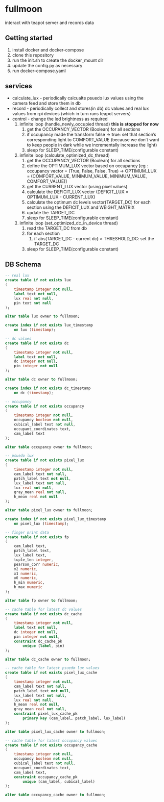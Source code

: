 # fullmoon
interact with teapot server and records data

## Getting started
1. install docker and docker-compose
2. clone this repository
3. run the init.sh to create the docker_mount dir
4. update the config.py as necessary
4. run docker-compose.yaml

## services
* calculate_lux - periodically calcualte psuedo lux values using the camera feed and store them in db
* record - periodically collect and stores(in db) dc values and real lux values from rpi devices (which in turn runs teapot servers)
* control - change the led brightness as required
    1. infinite loop (handle_newly_occupied thread) **this is stopped for now**
        1. get the OCCUPANCY_VECTOR (Boolean) for all sections
        2. if occupancy made the transform false -> true: set that section’s corresponding light to COMFORT_VALUE (because we don’t want to keep people in dark while we incrementally increase the light)
        3. sleep for SLEEP_TIME(configurable constant)
    2. infinite loop (calculate_optimized_dc_thread)
        1. get the OCCUPANCY_VECTOR (Boolean) for all sections
        2. define the OPTIMUM_LUX vector based on occupancy [eg : occupancy vector = (True, False, False, True) -> OPTIMUM_LUX = (COMFORT_VALUE, MINIMUM_VALUE, MINIMUM_VALUE, COMFORT_VALUE)]
        3. get the CURRENT_LUX vector (using pixel values)
        4. calculate the DEFICIT_LUX vector (DEFICIT_LUX = OPTIMUM_LUX - CURRENT_LUX)
        5. calculate the optimum dc levels vector(TARGET_DC) for each section using the DEFICIT_LUX and WEIGHT_MATRIX
        6. update the TARGET_DC
        7. sleep for SLEEP_TIME(configurable constant)
    3. infinite loop (set_optimized_dc_in_device thread)
        1. read the TARGET_DC from db
        2. for each section 
            1. if abs(TARGET_DC - current dc) > THRESHOLD_DC: set the TARGET_DC
        3. sleep for SLEEP_TIME(configurable constant)
        
## DB Schema
```sql
-- real lux
create table if not exists lux
(
	timestamp integer not null,
	label text not null,
	lux real not null,
	pin text not null
);

alter table lux owner to fullmoon;

create index if not exists lux_timestamp
	on lux (timestamp);

-- dc values
create table if not exists dc
(
	timestamp integer not null,
	label text not null,
	dc integer not null,
	pin integer not null
);

alter table dc owner to fullmoon;

create index if not exists dc_timestamp
	on dc (timestamp);

-- occupancy
create table if not exists occupancy
(
	timestamp integer not null,
	occupancy boolean not null,
	cubical_label text not null,
	occupant_coordinates text,
	cam_label text
);

alter table occupancy owner to fullmoon;

-- psuedo lux
create table if not exists pixel_lux
(
	timestamp integer not null,
	cam_label text not null,
	patch_label text not null,
	lux_label text not null,
	lux real not null,
	gray_mean real not null,
	h_mean real not null
);

alter table pixel_lux owner to fullmoon;

create index if not exists pixel_lux_timestamp
	on pixel_lux (timestamp);

-- finger print data
create table if not exists fp
(
	cam_label text,
	patch_label text,
	lux_label text,
	tuple_len integer,
	pearson_corr numeric,
	x2 numeric,
	x1 numeric,
	x0 numeric,
	h_min numeric,
	h_max numeric
);

alter table fp owner to fullmoon;

-- cache table for latest dc values
create table if not exists dc_cache
(
	timestamp integer not null,
	label text not null,
	dc integer not null,
	pin integer not null,
	constraint dc_cache_pk
		unique (label, pin)
);

alter table dc_cache owner to fullmoon;

-- cache table for latest psuedo lux values
create table if not exists pixel_lux_cache
(
	timestamp integer not null,
	cam_label text not null,
	patch_label text not null,
	lux_label text not null,
	lux real not null,
	h_mean real not null,
	gray_mean real not null,
	constraint pixel_lux_cache_pk
		primary key (cam_label, patch_label, lux_label)
);

alter table pixel_lux_cache owner to fullmoon;

-- cache table for latest occupancy values
create table if not exists occupancy_cache
(
	timestamp integer not null,
	occupancy boolean not null,
	cubical_label text not null,
	occupant_coordinates text,
	cam_label text,
	constraint occupancy_cache_pk
		unique (cam_label, cubical_label)
);

alter table occupancy_cache owner to fullmoon;
```



